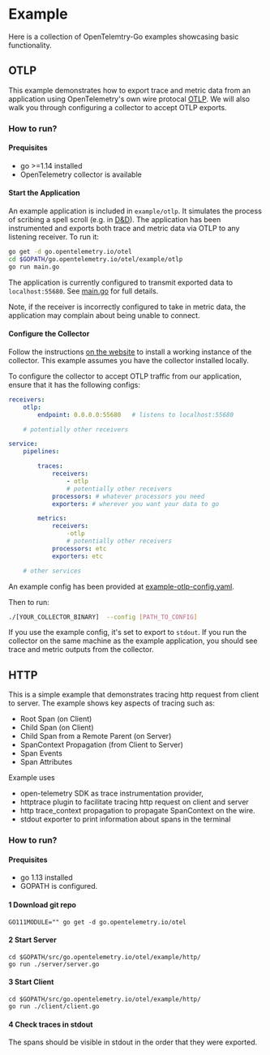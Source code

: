 # Example
Here is a collection of OpenTelemtry-Go examples showcasing basic functionality.

## OTLP
This example demonstrates how to export trace and metric data from an
application using OpenTelemetry's own wire protocal
[OTLP](https://github.com/open-telemetry/opentelemetry-specification/blob/master/specification/protocol/README.md).
We will also walk you through configuring a collector to accept OTLP exports.

### How to run?

#### Prequisites
- go >=1.14 installed
- OpenTelemetry collector is available

#### Start the Application
An example application is included in `example/otlp`. It simulates the process
of scribing a spell scroll (e.g. in [D&D](https://roll20.net/compendium/dnd5e/Spell%20Scroll#content)).
The application has been instrumented and exports both trace and metric data
via OTLP to any listening receiver. To run it:

```sh
go get -d go.opentelemetry.io/otel
cd $GOPATH/go.opentelemetry.io/otel/example/otlp
go run main.go
```

The application is currently configured to transmit exported data to
`localhost:55680`. See [main.go](otlp/main.go) for full details.

Note, if the receiver is incorrectly configured to take in metric data, the
application may complain about being unable to connect.

#### Configure the Collector
Follow the instructions [on the
website](https://opentelemetry.io/docs/collector/about/) to install a working
instance of the collector. This example assumes you have the collector installed
locally.

To configure the collector to accept OTLP traffic from our application,
ensure that it has the following configs:

```yaml
receivers:
    otlp:
        endpoint: 0.0.0.0:55680   # listens to localhost:55680

    # potentially other receivers

service:
    pipelines:

        traces:
            receivers:
                - otlp
                # potentially other receivers
            processors: # whatever processors you need
            exporters: # wherever you want your data to go

        metrics:
            receivers:
                -otlp
                # potentially other receivers
            processors: etc
            exporters: etc

    # other services
```

An example config has been provided at
[example-otlp-config.yaml](otlp/example-otlp-config.yaml).

Then to run:
```sh
./[YOUR_COLLECTOR_BINARY]  --config [PATH_TO_CONFIG]
```

If you use the example config, it's set to export to `stdout`. If you run
the collector on the same machine as the example application, you should
see trace and metric outputs from the collector.



## HTTP
This is a simple example that demonstrates tracing http request from client to server. The example
shows key aspects of tracing such as:

- Root Span (on Client)
- Child Span (on Client)
- Child Span from a Remote Parent (on Server)
- SpanContext Propagation (from Client to Server)
- Span Events
- Span Attributes

Example uses
- open-telemetry SDK as trace instrumentation provider,
- httptrace plugin to facilitate tracing http request on client and server
- http trace_context propagation to propagate SpanContext on the wire.
- stdout exporter to print information about spans in the terminal

### How to run?

#### Prequisites

- go 1.13 installed
- GOPATH is configured.

#### 1 Download git repo
```
GO111MODULE="" go get -d go.opentelemetry.io/otel
```

#### 2 Start Server
```
cd $GOPATH/src/go.opentelemetry.io/otel/example/http/
go run ./server/server.go
```

#### 3 Start Client
```
cd $GOPATH/src/go.opentelemetry.io/otel/example/http/
go run ./client/client.go
```

#### 4 Check traces in stdout

The spans should be visible in stdout in the order that they were exported.
